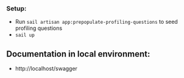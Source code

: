 ### Setup:
* Run `sail artisan app:prepopulate-profiling-questions` to seed profiling questions
* `sail up`

## Documentation in local environment:
* http://localhost/swagger